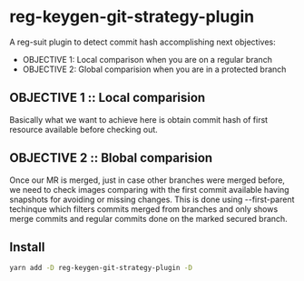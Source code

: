 # reg-keygen-git-strategy-plugin

A reg-suit plugin to detect commit hash accomplishing next objectives:

- OBJECTIVE 1: Local comparison when you are on a regular branch
- OBJECTIVE 2: Global comparision when you are in a protected branch

## OBJECTIVE 1 :: Local comparision

Basically what we want to achieve here is obtain commit hash of first resource available before checking out.

## OBJECTIVE 2 :: Blobal comparision

Once our MR is merged, just in case other branches were merged before, we need to check images comparing with the first commit available having snapshots for avoiding or missing changes. This is done using --first-parent techinque which filters commits merged from branches and only shows merge commits and regular commits done on the marked secured branch.

## Install

```sh
yarn add -D reg-keygen-git-strategy-plugin -D
```
